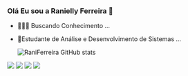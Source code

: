 ### Olá Eu sou a Ranielly Ferreira 👋

- 👩🏻‍💻 Buscando Conhecimento ...
- 🪪Estudante de Análise e Desenvolvimento de Sistemas ...

  
  ![RaniFerreira GitHub stats](https://github-readme-stats.vercel.app/api?username=RaniFerreira&show_icons=true&theme=dracula)
 
<div> 
  
  <a href="https://instagram.com/rafaballerini](https://www.instagram.com/rani.ferreira1/?next=%2F)" target="_blank"><img src="https://img.shields.io/badge/-Instagram-%23E4405F?style=for-the-badge&logo=instagram&logoColor=white" target="_blank"></a>
 <a href="https://https://discord.com/channels/@me" target="_blank"><img src="https://img.shields.io/badge/Discord-7289DA?style=for-the-badge&logo=discord&logoColor=white" target="_blank"></a> 
  <a href = "mailto:raniellyf535@gmail.com"><img src="https://img.shields.io/badge/-Gmail-%23333?style=for-the-badge&logo=gmail&logoColor=white" target="_blank"></a>
  <a href="https:/https://www.linkedin.com/in/ranielly-ferreira-b05945251/" target="_blank"><img src="https://img.shields.io/badge/-LinkedIn-%230077B5?style=for-the-badge&logo=linkedin&logoColor=white" target="_blank"></a> 
  
</div>
